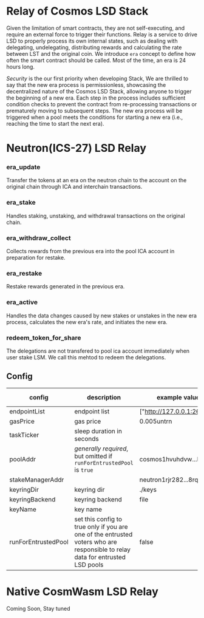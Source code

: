 # Relay of Cosmos LSD Stack 

Given the limitation of smart contracts, they are not self-executing, and require an external force to trigger their functions. Relay is a service to drive LSD to properly process its own internal states, such as dealing with delegating, undelegating, distributing rewards and calculating the rate between LST and the original coin. We introduce `era` concept to define how often the smart contract should be called. Most of the time, an era is 24 hours long.

*Security* is the our first priority when developing Stack, We are thrilled to say that the new era process is permissionless, showcasing the decentralized nature of the Cosmos LSD Stack, allowing anyone to trigger the beginning of a new era. Each step in the process includes sufficient condition checks to prevent the contract from re-processing transactions or prematurely moving to subsequent steps. The new era process will be triggered when a pool meets the conditions for starting a new era (i.e., reaching the time to start the next era).

# Neutron(ICS-27) LSD Relay

### era_update
Transfer the tokens at an era on the neutron chain to the account on the original chain through ICA and interchain transactions.

### era_stake
Handles staking, unstaking, and withdrawal transactions on the original chain.

### era_withdraw_collect
Collects rewards from the previous era into the pool ICA account in preparation for restake.

### era_restake
Restake rewards generated in the previous era.

### era_active
Handles the data changes caused by new stakes or unstakes in the new era process, calculates the new era's rate, and initiates the new era.

### redeem_token_for_share
The delegations are not transfered to pool ica account immediately when user stake LSM. We call this mehtod to redeem the delegations.

## Config

| config | description | example value | recommended value |
| --- | --- | --- | --- |
| endpointList | endpoint list | ["http://127.0.0.1:26657"] |  |
| gasPrice | gas price | 0.005untrn | |
| taskTicker | sleep duration in seconds | | 60 |
| poolAddr         | *generally required*,<br> but omitted if `runForEntrustedPool` is `true` | cosmos1hvuhdvw...huzjhg |  |
| stakeManagerAddr |  | neutron1rjr282...8rqm8y |  |
| keyringDir | keyring dir | ./keys  |  |
| keyringBackend | keyring backend | file  |  |
| keyName | key name |  |  |
| runForEntrustedPool | set this config to true only if you are one of the entrusted voters who are responsible to relay data for entrusted LSD pools | false | false |

# Native CosmWasm LSD Relay

Coming Soon, Stay tuned
